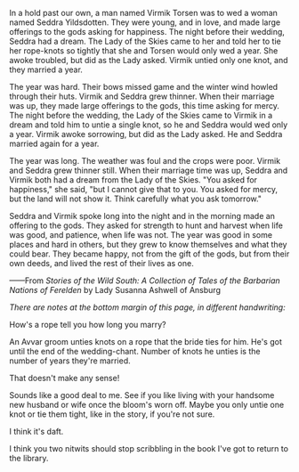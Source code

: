 In a hold past our own, a man named Virmik Torsen was to wed a woman named Seddra Yildsdotten. They were young, and in love, and made large offerings to the gods asking for happiness. The night before their wedding, Seddra had a dream. The Lady of the Skies came to her and told her to tie her rope-knots so tightly that she and Torsen would only wed a year. She awoke troubled, but did as the Lady asked. Virmik untied only one knot, and they married a year.

The year was hard. Their bows missed game and the winter wind howled through their huts. Virmik and Seddra grew thinner. When their marriage was up, they made large offerings to the gods, this time asking for mercy. The night before the wedding, the Lady of the Skies came to Virmik in a dream and told him to untie a single knot, so he and Seddra would wed only a year. Virmik awoke sorrowing, but did as the Lady asked. He and Seddra married again for a year.

The year was long. The weather was foul and the crops were poor. Virmik and Seddra grew thinner still. When their marriage time was up, Seddra and Virmik both had a dream from the Lady of the Skies. "You asked for happiness," she said, "but I cannot give that to you. You asked for mercy, but the land will not show it. Think carefully what you ask tomorrow."

Seddra and Virmik spoke long into the night and in the morning made an offering to the gods. They asked for strength to hunt and harvest when life was good, and patience, when life was not. The year was good in some places and hard in others, but they grew to know themselves and what they could bear. They became happy, not from the gift of the gods, but from their own deeds, and lived the rest of their lives as one.

——From <i> Stories of the Wild South: A Collection of Tales of the Barbarian Nations of Ferelden </i> by Lady Susanna Ashwell of Ansburg

<i> There are notes at the bottom margin of this page, in different handwriting: </i>

How's a rope tell you how long you marry?

An Avvar groom unties knots on a rope that the bride ties for him. He's got until the end of the wedding-chant. Number of knots he unties is the number of years they're married.

That doesn't make any sense!

Sounds like a good deal to me. See if you like living with your handsome new husband or wife once the bloom's worn off. Maybe you only untie one knot or tie them tight, like in the story, if you're not sure.

I think it's daft.

I think you two nitwits should stop scribbling in the book I've got to return to the library.